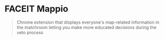 # FACEIT Mappio

> Chrome extension that displays everyone's map-related information in the matchroom letting you make more educated decisions during the veto process  